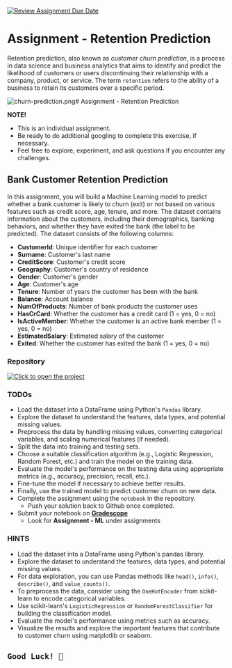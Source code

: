 [![Review Assignment Due Date](https://classroom.github.com/assets/deadline-readme-button-24ddc0f5d75046c5622901739e7c5dd533143b0c8e959d652212380cedb1ea36.svg)](https://classroom.github.com/a/xXBNdTMK)
# Assignment - Retention Prediction

Retention prediction, also known as _customer churn prediction_, is a process in data science and business analytics that aims to identify and predict the likelihood of customers or users discontinuing their relationship with a company, product, or service. The term `retention` refers to the ability of a business to retain its customers over a specific period.

![churn-prediction.png](/config/churn-prediction.png)# Assignment - Retention Prediction

<aside>

**NOTE!** 

- This is an individual assignment.
- Be ready to do additional googling to complete this exercise, if necessary.
- Feel free to explore, experiment, and ask questions if you encounter any challenges. 
</aside>

##  Bank Customer Retention Prediction
In this assignment, you will build a Machine Learning model to predict whether a bank customer is likely to churn (exit) or not based on various features such as credit score, age, tenure, and more. The dataset contains information about the customers, including their demographics, banking behaviors, and whether they have exited the bank (the label to be predicted). The dataset consists of the following columns:

- **CustomerId**: Unique identifier for each customer
- **Surname**: Customer's last name
- **CreditScore**: Customer's credit score
- **Geography**: Customer's country of residence
- **Gender**: Customer's gender
- **Age**: Customer's age
- **Tenure**: Number of years the customer has been with the bank
- **Balance**: Account balance
- **NumOfProducts**: Number of bank products the customer uses
- **HasCrCard**: Whether the customer has a credit card (1 = yes, 0 = no)
- **IsActiveMember**: Whether the customer is an active bank member (1 = yes, 0 = no)
- **EstimatedSalary**: Estimated salary of the customer
- **Exited**: Whether the customer has exited the bank (1 = yes, 0 = no)


### Repository
[![Click to open the project](https://img.shields.io/static/v1?label=Open%20Project&message=Bank%20Customer%20Retention%20Prediction&color=blue)](https://github.com/kiboschool/bank-customer-retention-prediction.git)


### TODOs

- Load the dataset into a DataFrame using Python's `Pandas` library.
- Explore the dataset to understand the features, data types, and potential missing values.
- Preprocess the data by handling missing values, converting categorical variables, and scaling numerical features (if needed).
- Split the data into training and testing sets.
- Choose a suitable classification algorithm (e.g., Logistic Regression, Random Forest, etc.) and train the model on the training data.
- Evaluate the model's performance on the testing data using appropriate metrics (e.g., accuracy, precision, recall, etc.).
- Fine-tune the model if necessary to achieve better results.
- Finally, use the trained model to predict customer churn on new data.
- Complete the assignment using the `notebook` in the repository.
    - Push your solution back to Github once completed.
- Submit your notebook on **[Gradescope](https://www.gradescope.com/courses/544001/assignments)**
    - Look for **Assignment - ML** under assignments

### HINTS
- Load the dataset into a DataFrame using Python's pandas library.
- Explore the dataset to understand the features, data types, and potential missing values.
- For data exploration, you can use Pandas methods like `head()`, `info()`, `describe()`, and `value_counts()`.
- To preprocess the data, consider using the `OneHotEncoder` from scikit-learn to encode categorical variables.
- Use scikit-learn's `LogisticRegression` or `RandomForestClassifier` for building the classification model.
- Evaluate the model's performance using metrics such as accuracy.
- Visualize the results and explore the important features that contribute to customer churn using matplotlib or seaborn.

## `Good Luck! 🤝`
